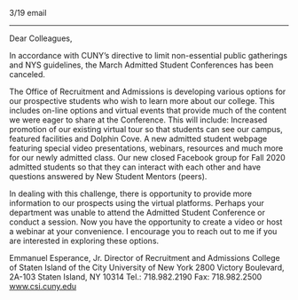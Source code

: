 3/19 email

----


Dear Colleagues,

In accordance with CUNY’s directive to limit non-essential public gatherings and NYS guidelines, the March Admitted Student Conferences has been canceled.

The Office of Recruitment and Admissions is developing various options for our prospective students who wish to learn more about our college.  This includes on-line options and virtual events that provide much of the content we were eager to share at the Conference.  This will include:
Increased promotion of our existing virtual tour so that students can see our campus, featured facilities and Dolphin Cove.
A new admitted student webpage featuring special video presentations, webinars, resources and much more for our newly admitted class.
Our new closed Facebook group for Fall 2020 admitted students so that they can interact with each other and have questions answered by New Student Mentors (peers).

In dealing with this challenge, there is opportunity to provide more information to our prospects using the virtual platforms.  Perhaps your department was unable to attend the Admitted Student Conference or conduct a session.  Now you have the opportunity to create a video or host a webinar at your convenience.  I encourage you to reach out to me if you are interested in exploring these options.

Emmanuel Esperance, Jr.
Director of Recruitment and Admissions
College of Staten Island of the City University of New York
2800 Victory Boulevard, 2A-103
Staten Island, NY 10314
Tel.:  718.982.2190
Fax:  718.982.2500
www.csi.cuny.edu
